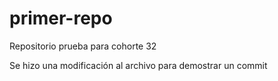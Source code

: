 # primer-repo
Repositorio prueba para cohorte 32

Se hizo una modificación al archivo para demostrar un commit
